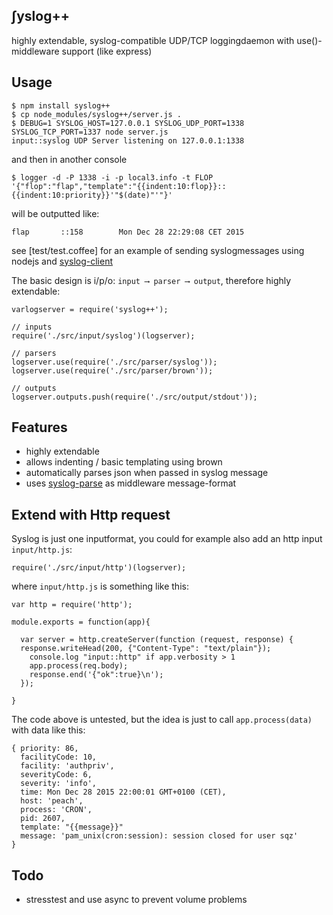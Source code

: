 ## ʃyslog++

highly extendable, syslog-compatible UDP/TCP loggingdaemon with use()-middleware support (like express)

## Usage 

    $ npm install syslog++
    $ cp node_modules/syslog++/server.js .
    $ DEBUG=1 SYSLOG_HOST=127.0.0.1 SYSLOG_UDP_PORT=1338 SYSLOG_TCP_PORT=1337 node server.js
    input::syslog UDP Server listening on 127.0.0.1:1338

and then in another console

    $ logger -d -P 1338 -i -p local3.info -t FLOP '{"flop":"flap","template":"{{indent:10:flop}}::{{indent:10:priority}}'"$(date)"'"}'

will be outputted like:

    flap       ::158        Mon Dec 28 22:29:08 CET 2015

see [test/test.coffee] for an example of sending syslogmessages using nodejs and [syslog-client](https://npmjs.org/syslog-client)

The basic design is i/p/o: `input ⟶ parser ⟶ output`, therefore highly extendable:

    varlogserver = require('syslog++');

    // inputs
    require('./src/input/syslog')(logserver);

    // parsers
    logserver.use(require('./src/parser/syslog'));
    logserver.use(require('./src/parser/brown'));

    // outputs
    logserver.outputs.push(require('./src/output/stdout'));

## Features

* highly extendable
* allows indenting / basic templating using brown
* automatically parses json when passed in syslog message
* uses [syslog-parse](https://npmjs.org/syslog-parse) as middleware message-format

## Extend with Http request

Syslog is just one inputformat, you could for example also add an http input `input/http.js`:
    
    require('./src/input/http')(logserver);

where `input/http.js` is something like this:
 
    var http = require('http');

    module.exports = function(app){

      var server = http.createServer(function (request, response) {
      response.writeHead(200, {"Content-Type": "text/plain"});
        console.log "input::http" if app.verbosity > 1
        app.process(req.body);
        response.end('{"ok":true}\n');
      });
    
    }

The code above is untested, but the idea is just to call `app.process(data)` with data like this:

    { priority: 86,
      facilityCode: 10,
      facility: 'authpriv',
      severityCode: 6,
      severity: 'info',
      time: Mon Dec 28 2015 22:00:01 GMT+0100 (CET),
      host: 'peach',
      process: 'CRON',
      pid: 2607,
      template: "{{message}}"
      message: 'pam_unix(cron:session): session closed for user sqz' 
    }

## Todo 

* stresstest and use async to prevent volume problems
